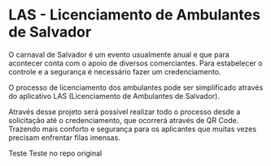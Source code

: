 # LAS - Licenciamento de Ambulantes de Salvador

O carnaval de Salvador é um evento usualmente anual e que para acontecer conta com o apoio de diversos comerciantes. Para estabelecer o controle e a segurança é necessário fazer um credenciamento.

O processo de licenciamento dos ambulantes pode ser simplificado através do aplicativo LAS (Licenciamento de Ambulantes de Salvador).

Através desse projeto será possível realizar todo o processo desde a solicitação até o credenciamento, que ocorrerá através de QR Code. Trazendo mais conforto e segurança para os aplicantes que muitas vezes precisam enfrentar filas imensas.

Teste
Teste no repo original
